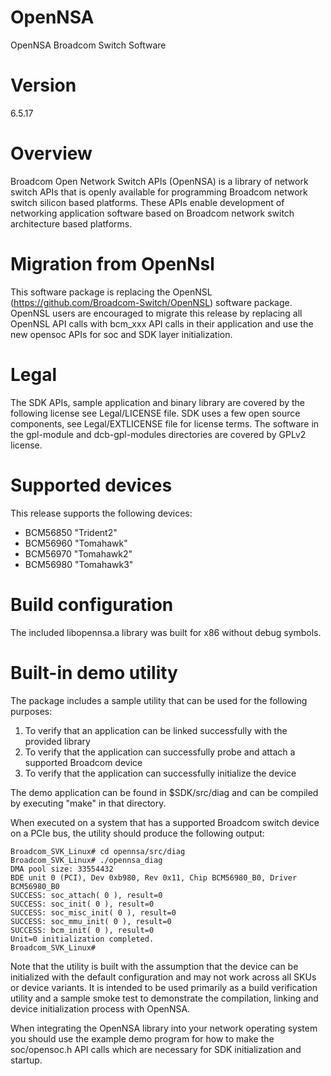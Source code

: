 OpenNSA
=======
OpenNSA Broadcom Switch Software 

Version
=======
6.5.17

Overview
========

Broadcom Open Network Switch APIs (OpenNSA) is a library of network switch APIs that
is openly available for programming Broadcom network switch silicon based
platforms. These APIs enable development of networking application
software based on Broadcom network switch architecture based platforms.

Migration from OpenNsl
======================
This software package is replacing the OpenNSL (https://github.com/Broadcom-Switch/OpenNSL) software package.  OpenNSL users are encouraged to migrate this release by replacing all OpenNSL API calls with bcm_xxx API calls in their application and use the new opensoc APIs for soc and SDK layer initialization.

Legal
=====

The SDK APIs, sample application and binary library are covered by the following license see Legal/LICENSE file.
SDK uses a few open source components, see Legal/EXTLICENSE file for license terms.
The software in the gpl-module and dcb-gpl-modules directories are covered by GPLv2 license.

Supported devices
=================

This release supports the following devices:
* BCM56850 "Trident2"
* BCM56960 "Tomahawk"
* BCM56970 "Tomahawk2"
* BCM56980 "Tomahawk3"

Build configuration
======================

The included libopennsa.a library was built for x86 without debug symbols.

Built-in demo utility
======================

The package includes a sample utility that can be used for the following purposes:
1. To verify that an application can be linked successfully with the provided library
1. To verify that the application can successfully probe and attach a supported Broadcom device
1. To verify that the application can successfully initialize the device

The demo application can be found in $SDK/src/diag and can be compiled by executing "make" in that directory.

When executed on a system that has a supported Broadcom switch device on a PCIe bus, the utility should produce the following output:

    Broadcom_SVK_Linux# cd opennsa/src/diag
    Broadcom_SVK_Linux# ./opennsa_diag
    DMA pool size: 33554432
    BDE unit 0 (PCI), Dev 0xb980, Rev 0x11, Chip BCM56980_B0, Driver BCM56980_B0
    SUCCESS: soc_attach( 0 ), result=0
    SUCCESS: soc_init( 0 ), result=0
    SUCCESS: soc_misc_init( 0 ), result=0
    SUCCESS: soc_mmu_init( 0 ), result=0
    SUCCESS: bcm_init( 0 ), result=0
    Unit=0 initialization completed.
    Broadcom_SVK_Linux# 

Note that the utility is built with the assumption that the device can be initialized with the default configuration and may not work across all SKUs or device variants.  It is intended to be used primarily as a build verification utility and a sample smoke test to demonstrate the compilation, linking and device initialization process with OpenNSA.

When integrating the OpenNSA library into your network operating system you should use the example demo program for how to make the soc/opensoc.h API calls which are necessary for SDK initialization and startup.
